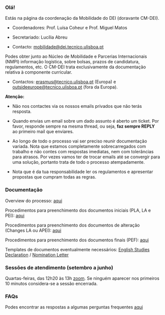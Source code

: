 ### Olá!
Estás na página da coordenação da Mobilidade do DEI (doravante CM-DEI).

- Coordenadores: Prof. Luísa Coheur e Prof. Miguel Matos

- Secretariado: Lucília Abreu

- Contacto: mobilidade@dei.tecnico.ulisboa.pt

Podes obter junto ao Núcleo de Mobilidade e Parcerias Internacionais (NMPI) informação logística, sobre bolsas, prazos de candidatura, regulamentos, etc. O CM-DEI trata exclusivamente da documentação relativa à componente curricular.

- Contactos: erasmus@tecnico.ulisboa.pt (Europa) e outsideeurope@tecnico.ulisboa.pt (fora da Europa).

**Atenção:**

- Não nos contactes via os nossos emails privados que não terás resposta. 

- Quando envias um email sobre um dado assunto é aberto um ticket. Por favor, responde sempre na mesma thread, ou seja, **faz sempre REPLY** ao primeiro mail que enviares.

- Ao longo de todo o processo vai ser preciso reunir documentação variada. Nota que estamos completamente sobrecarregados com trabalho e não contes com respostas imediatas, nem com tolerâncias para atrasos. Por vezes vamos ter de trocar emails até se convergir para uma solução, portanto trata de todo o processo atempadamente.

- Nota que é da tua responsabilidade ler os regulamentos e apresentar propostas que cumpram todas as regras.

### Documentação

Overview do processo: [aqui](./overview.md)

Procedimentos para preenchimento dos documentos iniciais (PLA, LA e PEI): [aqui](./iniciais.md)

Procedimentos para preenchimento dos documentos de alteração (Changes LA ou APEI): [aqui](./alterações.md)

Procedimentos para preenchimento dos documentos finais (PEF): [aqui](finais.md)

Templates de documentos eventualmente necessários: [English Studies Declaration](./english.docx) / [Nomination Letter](./nomination.docx)

### Sessões de atendimento (setembro a junho)

Quartas-feiras, das 12h20 às 13h [zoom](https://videoconf-colibri.zoom.us/j/9508949325). Se ninguém aparecer nos primeiros 10 minutos considera-se a sessão encerrada.

### FAQs

Podes encontrar as respostas a algumas perguntas frequentes [aqui](./faqs.md)

